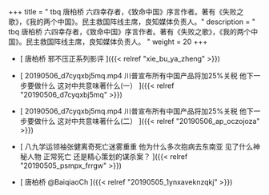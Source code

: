 +++
title = "  tbq 唐柏桥 六四幸存者，《致命中国》序言作者。著有《失败之歌》，《我的两个中国》。民主救国阵线主席，良知媒体负责人。"
description = "  tbq 唐柏桥 六四幸存者，《致命中国》序言作者。著有《失败之歌》，《我的两个中国》。民主救国阵线主席，良知媒体负责人。  "
weight = 20
+++



* [ 唐柏桥 邪不压正系列影评  ]({{< relref "xie_bu_ya_zheng" >}})


* [ 20190506_d7cyqxbj5mq.mp4 川普宣布所有中国产品将加25%关税 他下一步要做什么 这对中共意味著什么(一） ]({{< relref "20190506_d7cyqxbj5mq" >}})


* [ 20190506_d7cyqxbj5mq.mp4 川普宣布所有中国产品将加25%关税 他下一步要做什么 这对中共意味著什么(二） ]({{< relref "20190506_ap_oczojoza" >}})


* [ 八九学运领袖张健离奇死亡迷雾重重 他为什么多次抱病去东南亚 见了什么神秘人物 正常死亡 还是精心策划的谋杀案？ ]({{< relref "20190505_psmpx_frrgw" >}})


* [ 唐柏桥 @BaiqiaoCh  ]({{< relref "20190505_1ynxaveknzqkj" >}})


